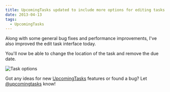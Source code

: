 ```yaml
---
title: UpcomingTasks updated to include more options for editing tasks
date: 2013-04-13
tags:
  - UpcomingTasks
---
```


Along with some general bug fixes and performance improvements, I've also improved the edit task interface today.

You'll now be able to change the location of the task and remove the due date.

![Task options](/images/brendan/interface-task-options.png)

Got any ideas for new [UpcomingTasks](http://upcomingtasks.com/) features or found a bug? Let [@upcomingtasks](http://twitter.com/upcomingtasks) know!